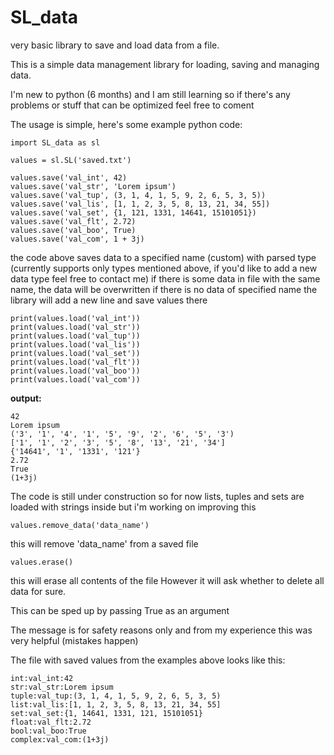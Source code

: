 # SL_data
very basic library to save and load data from a file.

This is a simple data management library for loading, saving and managing data.

I'm new to python (6 months) and I am still learning so if there's any problems or stuff that can be optimized feel free to coment

The usage is simple, here's some example python code:

    import SL_data as sl

    values = sl.SL('saved.txt')

    values.save('val_int', 42)
    values.save('val_str', 'Lorem ipsum')
    values.save('val_tup', (3, 1, 4, 1, 5, 9, 2, 6, 5, 3, 5))
    values.save('val_lis', [1, 1, 2, 3, 5, 8, 13, 21, 34, 55])
    values.save('val_set', {1, 121, 1331, 14641, 15101051})
    values.save('val_flt', 2.72)
    values.save('val_boo', True)
    values.save('val_com', 1 + 3j)

the code above saves data to a specified name (custom) with parsed type (currently supports only types mentioned above, if you'd like to add a new data type feel free to contact me)
if there is some data in file with the same name, the data will be overwritten
if there is no data of specified name the library will add a new line and save values there
    
    print(values.load('val_int'))
    print(values.load('val_str'))
    print(values.load('val_tup'))
    print(values.load('val_lis'))
    print(values.load('val_set'))
    print(values.load('val_flt'))
    print(values.load('val_boo'))
    print(values.load('val_com'))

**output:**

    42
    Lorem ipsum
    ('3', '1', '4', '1', '5', '9', '2', '6', '5', '3')
    ['1', '1', '2', '3', '5', '8', '13', '21', '34']
    {'14641', '1', '1331', '121'}
    2.72
    True
    (1+3j)

The code is still under construction so
for now lists, tuples and sets are loaded with strings inside but i'm working on improving this

    values.remove_data('data_name')

this will remove 'data_name' from a saved file

    values.erase()

this will erase all contents of the file
However it will ask whether to delete all data for sure.

This can be sped up by passing True as an argument

The message is for safety reasons only and from my experience
this was very helpful (mistakes happen)


The file with saved values from the examples above looks like this:

    int:val_int:42
    str:val_str:Lorem ipsum
    tuple:val_tup:(3, 1, 4, 1, 5, 9, 2, 6, 5, 3, 5)
    list:val_lis:[1, 1, 2, 3, 5, 8, 13, 21, 34, 55]
    set:val_set:{1, 14641, 1331, 121, 15101051}
    float:val_flt:2.72
    bool:val_boo:True
    complex:val_com:(1+3j)



